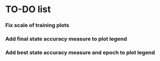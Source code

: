 # TO-DO list

### Fix scale of training plots

### Add final state accuracy measure to plot legend

### Add best state accuracy measure and epoch to plot legend

